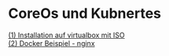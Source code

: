 # CoreOs und Kubnertes

[(1) Installation auf virtualbox mit ISO](doc/install.md)  
[(2) Docker Beispiel - nginx](doc/docker-nginx.md)


 


